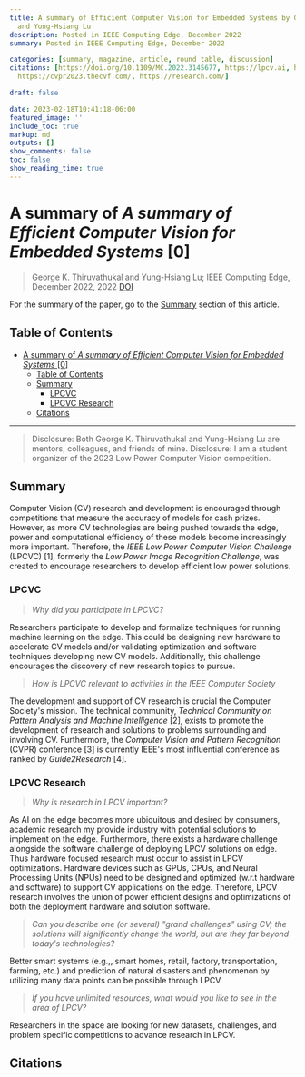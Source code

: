 ```yaml
---
title: A summary of Efficient Computer Vision for Embedded Systems by George K. Thiruvathukal
  and Yung-Hsiang Lu
description: Posted in IEEE Computing Edge, December 2022
summary: Posted in IEEE Computing Edge, December 2022

categories: [summary, magazine, article, round table, discussion]
citations: [https://doi.org/10.1109/MC.2022.3145677, https://lpcv.ai, https://www.computer.org/communities/technical-committees/tcpami,
  https://cvpr2023.thecvf.com/, https://research.com/]

draft: false

date: 2023-02-18T10:41:18-06:00
featured_image: ''
include_toc: true
markup: md
outputs: []
show_comments: false
toc: false
show_reading_time: true
---
```


# A summary of *A summary of Efficient Computer Vision for Embedded Systems* \[0\]

> George K. Thiruvathukal and Yung-Hsiang Lu; IEEE Computing Edge, December
> 2022, 2022 [DOI](https://doi.org/10.1109/MC.2022.3145677)

For the summary of the paper, go to the [Summary](#summary) section of this
article.

## Table of Contents

- [A summary of *A summary of Efficient Computer Vision for Embedded Systems* \[0\]](#a-summary-of-a-summary-of-efficient-computer-vision-for-embedded-systems-0)
  - [Table of Contents](#table-of-contents)
  - [Summary](#summary)
    - [LPCVC](#lpcvc)
    - [LPCVC Research](#lpcvc-research)
  - [Citations](#citations)

______________________________________________________________________

> Disclosure: Both George K. Thiruvathukal and Yung-Hsiang Lu are mentors,
> colleagues, and friends of mine. Disclosure: I am a student organizer of the
> 2023 Low Power Computer Vision competition.

## Summary

Computer Vision (CV) research and development is encouraged through competitions
that measure the accuracy of models for cash prizes. However, as more CV
technologies are being pushed towards the edge, power and computational
efficiency of these models become increasingly more important. Therefore, the
*IEEE Low Power Computer Vision Challenge* (LPCVC) \[1\], formerly the *Low
Power Image Recognition Challenge*, was created to encourage researchers to
develop efficient low power solutions.

### LPCVC

> *Why did you participate in LPCVC?*

Researchers participate to develop and formalize techniques for running machine
learning on the edge. This could be designing new hardware to accelerate CV
models and/or validating optimization and software techniques developing new CV
models. Additionally, this challenge encourages the discovery of new research
topics to pursue.

> *How is LPCVC relevant to activities in the IEEE Computer Society*

The development and support of CV research is crucial the Computer Society's
mission. The technical community, *Technical Community on Pattern Analysis and
Machine Intelligence* \[2\], exists to promote the development of research and
solutions to problems surrounding and involving CV. Furthermore, the *Computer
Vision and Pattern Recognition* (CVPR) conference \[3\] is currently IEEE's most
influential conference as ranked by *Guide2Research* \[4\].

### LPCVC Research

> *Why is research in LPCV important?*

As AI on the edge becomes more ubiquitous and desired by consumers, academic
research my provide industry with potential solutions to implement on the edge.
Furthermore, there exists a hardware challenge alongside the software challenge
of deploying LPCV solutions on edge. Thus hardware focused research must occur
to assist in LPCV optimizations. Hardware devices such as GPUs, CPUs, and Neural
Processing Units (NPUs) need to be designed and optimized (w.r.t hardware and
software) to support CV applications on the edge. Therefore, LPCV research
involves the union of power efficient designs and optimizations of both the
deployment hardware and solution software.

> *Can you describe one (or several) "grand challenges" using CV; the solutions
> will significantly change the world, but are they far beyond today's
> technologies?*

Better smart systems (e.g.,, smart homes, retail, factory, transportation,
farming, etc.) and prediction of natural disasters and phenomenon by utilizing
many data points can be possible through LPCV.

> *If you have unlimited resources, what would you like to see in the area of
> LPCV?*

Researchers in the space are looking for new datasets, challenges, and problem
specific competitions to advance research in LPCV.

## Citations
